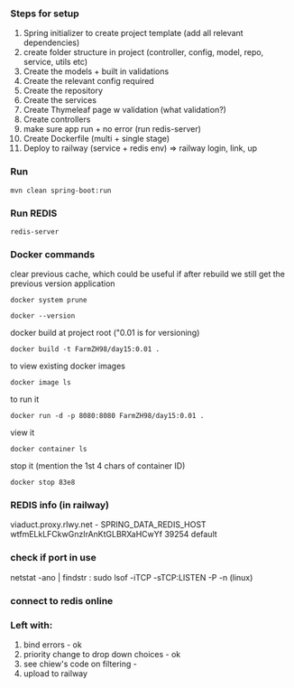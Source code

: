 ### Steps for setup
1. Spring initializer to create project template (add all relevant dependencies)
2. create folder structure in project (controller, config, model, repo, service, utils etc)
3. Create the models + built in validations
4. Create the relevant config required
5. Create the repository
6. Create the services
7. Create Thymeleaf page w validation (what validation?)
8. Create controllers
9. make sure app run + no error (run redis-server) 
10. Create Dockerfile (multi + single stage)
11. Deploy to railway (service + redis env) => railway login, link, up

### Run
```
mvn clean spring-boot:run
```

### Run REDIS
```
redis-server
```

### Docker commands
clear previous cache, which could be useful if after rebuild we still get the previous version application
```
docker system prune
```

```
docker --version
```

docker build at project root ("0.01 is for versioning)
```
docker build -t FarmZH98/day15:0.01 .
```

to view existing docker images
```
docker image ls
```

to run it 
```
docker run -d -p 8080:8080 FarmZH98/day15:0.01 .
```

view it
```
docker container ls
```

stop it (mention the 1st 4 chars of container ID)
```
docker stop 83e8
```

### REDIS info (in railway)
viaduct.proxy.rlwy.net - SPRING_DATA_REDIS_HOST
wtfmELkLFCkwGnzIrAnKtGLBRXaHCwYf
39254
default


### check if port in use
netstat -ano | findstr :<PORT>
sudo lsof -iTCP -sTCP:LISTEN -P -n (linux)

### connect to redis online

### Left with:
1. bind errors - ok
2. priority change to drop down choices - ok
3. see chiew's code on filtering -
4. upload to railway